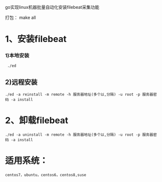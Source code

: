 go实现linux机器批量自动化安装filebeat采集功能

打包： make all

# 1、安装filebeat
### 1)本地安装
     ./ed
## 2)远程安装
    ./ed -a reinstall -m remote -h 服务器地址(多个以,分隔) -u root -p 服务器密码 -a install

# 2、卸载filebeat
    ./ed -a uninstall -m remote -h 服务器地址(多个以,分隔) -u root -p 服务器密码 -a install


# 适用系统：
    centos7，ubuntu，centos6，centos8,suse

